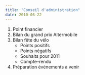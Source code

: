 ```yaml
---
title: "Conseil d'administration"
date: 2010-06-22
---
```


1. Point financier
2. Bilan du grand prix Altermobile
3. Bilan fête du vélo
   * Points positifs 
   * Points négatifs 
   * Souhaits pour 2011 
   * Compte–rendu 
4. Préparation événements à venir


